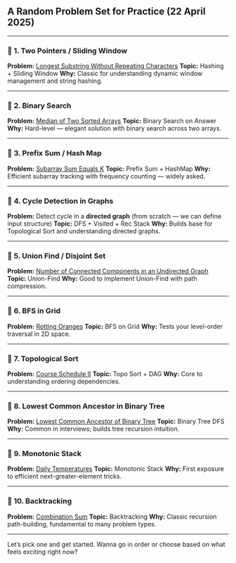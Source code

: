 ## A Random Problem Set for Practice (22 April 2025)
---

### 🔁 **1. Two Pointers / Sliding Window**
**Problem:** [Longest Substring Without Repeating Characters](https://leetcode.com/problems/longest-substring-without-repeating-characters/)
**Topic:** Hashing + Sliding Window
**Why:** Classic for understanding dynamic window management and string hashing.

---

### 🔢 **2. Binary Search**
**Problem:** [Median of Two Sorted Arrays](https://leetcode.com/problems/median-of-two-sorted-arrays/)
**Topic:** Binary Search on Answer
**Why:** Hard-level — elegant solution with binary search across two arrays.

---

### 🧮 **3. Prefix Sum / Hash Map**
**Problem:** [Subarray Sum Equals K](https://leetcode.com/problems/subarray-sum-equals-k/)
**Topic:** Prefix Sum + HashMap
**Why:** Efficient subarray tracking with frequency counting — widely asked.

---

### 🔁 **4. Cycle Detection in Graphs**
**Problem:** Detect cycle in a **directed graph** (from scratch — we can define input structure)
**Topic:** DFS + Visited + Rec Stack
**Why:** Builds base for Topological Sort and understanding directed graphs.

---

### 🧵 **5. Union Find / Disjoint Set**
**Problem:** [Number of Connected Components in an Undirected Graph](https://leetcode.com/problems/number-of-connected-components-in-an-undirected-graph/)
**Topic:** Union-Find
**Why:** Good to implement Union-Find with path compression.

---

### 🌊 **6. BFS in Grid**
**Problem:** [Rotting Oranges](https://leetcode.com/problems/rotting-oranges/)
**Topic:** BFS on Grid
**Why:** Tests your level-order traversal in 2D space.

---

### 🧠 **7. Topological Sort**
**Problem:** [Course Schedule II](https://leetcode.com/problems/course-schedule-ii/)
**Topic:** Topo Sort + DAG
**Why:** Core to understanding ordering dependencies.

---

### 🌲 **8. Lowest Common Ancestor in Binary Tree**
**Problem:** [Lowest Common Ancestor of Binary Tree](https://leetcode.com/problems/lowest-common-ancestor-of-a-binary-tree/)
**Topic:** Binary Tree DFS
**Why:** Common in interviews; builds tree recursion intuition.

---

### 🧊 **9. Monotonic Stack**
**Problem:** [Daily Temperatures](https://leetcode.com/problems/daily-temperatures/)
**Topic:** Monotonic Stack
**Why:** First exposure to efficient next-greater-element tricks.

---

### 🔁 **10. Backtracking**
**Problem:** [Combination Sum](https://leetcode.com/problems/combination-sum/)
**Topic:** Backtracking
**Why:** Classic recursion path-building, fundamental to many problem types.

---

Let’s pick one and get started.
Wanna go in order or choose based on what feels exciting right now?
